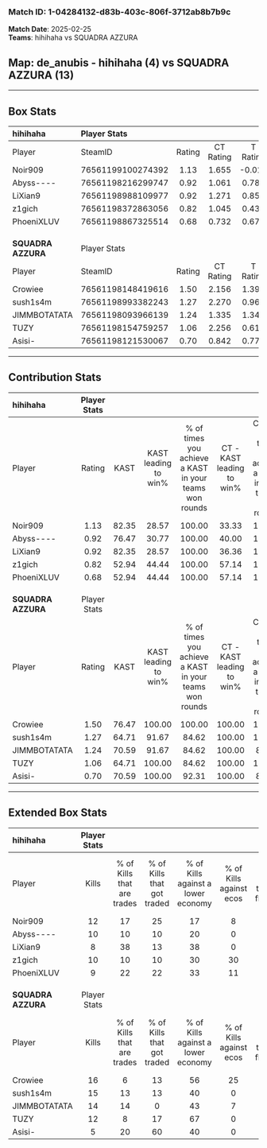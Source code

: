 ### Match ID: 1-04284132-d83b-403c-806f-3712ab8b7b9c  
**Match Date**: 2025-02-25  
**Teams**: hihihaha vs SQUADRA AZZURA  

## **Map**: de_anubis - hihihaha (4) vs SQUADRA AZZURA (13)  
---  

## Box Stats  

| **hihihaha**       | Player Stats      |        |           |          |       |      |       |         |        |      |     |
| :- | :- | :-: | :-: | :-: | :-: | :-: | :-: | :-: | :-: | :-: | :-: |
| Player             | SteamID           | Rating | CT Rating | T Rating | KAST  | ADR  | Kills | Assists | Deaths | K/D  | HS% |
| Noir909            | 76561199100274392 |  1.13  |   1.655   |  -0.013  | 82.35 | 72.7 |  12   |    6    |   13   | 0.92 | 41  |
| Abyss----          | 76561198216299747 |  0.92  |   1.061   |  0.782   | 76.47 | 57.5 |  10   |    2    |   13   | 0.77 | 60  |
| LiXian9            | 76561198988109977 |  0.92  |   1.271   |  0.857   | 82.35 | 64.0 |   8   |    4    |   12   | 0.67 | 37  |
| z1gich             | 76561198372863056 |  0.82  |   1.045   |  0.438   | 52.94 | 78.7 |  10   |    3    |   13   | 0.77 | 50  |
| PhoeniXLUV         | 76561198867325514 |  0.68  |   0.732   |  0.679   | 52.94 | 56.6 |   9   |    1    |   13   | 0.69 | 88  |
|                    |                   |        |           |          |       |      |       |         |        |      |     |
|                    |                   |        |           |          |       |      |       |         |        |      |     |
|                    |                   |        |           |          |       |      |       |         |        |      |     |
| **SQUADRA AZZURA** | Player Stats      |        |           |          |       |      |       |         |        |      |     |
| Player             | SteamID           | Rating | CT Rating | T Rating | KAST  | ADR  | Kills | Assists | Deaths | K/D  | HS% |
| Crowiee            | 76561198148419616 |  1.50  |   2.156   |  1.390   | 76.47 | 91.2 |  16   |    5    |   8    | 2.00 | 43  |
| sush1s4m           | 76561198993382243 |  1.27  |   2.270   |  0.961   | 64.71 | 97.8 |  15   |    6    |   12   | 1.25 | 46  |
| JIMMBOTATATA       | 76561198093966139 |  1.24  |   1.335   |  1.347   | 70.59 | 96.1 |  14   |    3    |   12   | 1.17 | 35  |
| TUZY               | 76561198154759257 |  1.06  |   2.256   |  0.611   | 64.71 | 53.4 |  12   |    0    |   8    | 1.50 | 33  |
| Asisi-             | 76561198121530067 |  0.70  |   0.842   |  0.775   | 70.59 | 54.6 |   5   |    6    |   11   | 0.45 | 20  |
---  

## Contribution Stats  

| **hihihaha**       | Player Stats |       |                      |                                                        |                           |                                                             |                          |                                                            |
| :- | :-: | :-: | :-: | :-: | :-: | :-: | :-: | :-: |
| Player             |    Rating    | KAST  | KAST leading to win% | % of times you achieve a KAST in your teams won rounds | CT - KAST leading to win% | CT - % of times you achieve a KAST in your teams won rounds | T - KAST leading to win% | T - % of times you achieve a KAST in your teams won rounds |
| Noir909            |     1.13     | 82.35 |        28.57         |                         100.00                         |           33.33           |                           100.00                            |           0.00           |                            0.00                            |
| Abyss----          |     0.92     | 76.47 |        30.77         |                         100.00                         |           40.00           |                           100.00                            |           0.00           |                            0.00                            |
| LiXian9            |     0.92     | 82.35 |        28.57         |                         100.00                         |           36.36           |                           100.00                            |           0.00           |                            0.00                            |
| z1gich             |     0.82     | 52.94 |        44.44         |                         100.00                         |           57.14           |                           100.00                            |           0.00           |                            0.00                            |
| PhoeniXLUV         |     0.68     | 52.94 |        44.44         |                         100.00                         |           57.14           |                           100.00                            |           0.00           |                            0.00                            |
|                    |              |       |                      |                                                        |                           |                                                             |                          |                                                            |
|                    |              |       |                      |                                                        |                           |                                                             |                          |                                                            |
|                    |              |       |                      |                                                        |                           |                                                             |                          |                                                            |
| **SQUADRA AZZURA** | Player Stats |       |                      |                                                        |                           |                                                             |                          |                                                            |
| Player             |    Rating    | KAST  | KAST leading to win% | % of times you achieve a KAST in your teams won rounds | CT - KAST leading to win% | CT - % of times you achieve a KAST in your teams won rounds | T - KAST leading to win% | T - % of times you achieve a KAST in your teams won rounds |
| Crowiee            |     1.50     | 76.47 |        100.00        |                         100.00                         |          100.00           |                           100.00                            |          100.00          |                           100.00                           |
| sush1s4m           |     1.27     | 64.71 |        91.67         |                         84.62                          |          100.00           |                           100.00                            |          85.71           |                           75.00                            |
| JIMMBOTATATA       |     1.24     | 70.59 |        91.67         |                         84.62                          |          100.00           |                            80.00                            |          87.50           |                           87.50                            |
| TUZY               |     1.06     | 64.71 |        100.00        |                         84.62                          |          100.00           |                           100.00                            |          100.00          |                           75.00                            |
| Asisi-             |     0.70     | 70.59 |        100.00        |                         92.31                          |          100.00           |                            80.00                            |          100.00          |                           100.00                           |
---  

## Extended Box Stats  

| **hihihaha**       | Player Stats |                            |                            |                                    |                         |                              |                                 |        |                             |                                     |                          |                               |                            |
| :- | :-: | :-: | :-: | :-: | :-: | :-: | :-: | :-: | :-: | :-: | :-: | :-: | :-: |
| Player             |    Kills     | % of Kills that are trades | % of Kills that got traded | % of Kills against a lower economy | % of Kills against ecos | % of Kills that are flawless | % of Kills that are close duels | Deaths | % of Deaths that get traded | % of Deaths against a lower economy | % of Deaths against ecos | % of Deaths that are flawless | % of Deaths that are close |
| Noir909            |      12      |             17             |             25             |                 17                 |            8            |              83              |                0                |   13   |              8              |                  8                  |            0             |              54               |             0              |
| Abyss----          |      10      |             10             |             10             |                 20                 |            0            |              70              |               20                |   13   |             15              |                  8                  |            0             |              69               |             0              |
| LiXian9            |      8       |             38             |             13             |                 38                 |            0            |              88              |               13                |   12   |             33              |                 17                  |            0             |              50               |             8              |
| z1gich             |      10      |             10             |             10             |                 30                 |           30            |              60              |                0                |   13   |              8              |                 15                  |            0             |              54               |             8              |
| PhoeniXLUV         |      9       |             22             |             22             |                 33                 |           11            |              67              |                0                |   13   |              8              |                  8                  |            0             |              46               |             0              |
|                    |              |                            |                            |                                    |                         |                              |                                 |        |                             |                                     |                          |                               |                            |
|                    |              |                            |                            |                                    |                         |                              |                                 |        |                             |                                     |                          |                               |                            |
|                    |              |                            |                            |                                    |                         |                              |                                 |        |                             |                                     |                          |                               |                            |
| **SQUADRA AZZURA** | Player Stats |                            |                            |                                    |                         |                              |                                 |        |                             |                                     |                          |                               |                            |
| Player             |    Kills     | % of Kills that are trades | % of Kills that got traded | % of Kills against a lower economy | % of Kills against ecos | % of Kills that are flawless | % of Kills that are close duels | Deaths | % of Deaths that get traded | % of Deaths against a lower economy | % of Deaths against ecos | % of Deaths that are flawless | % of Deaths that are close |
| Crowiee            |      16      |             6              |             13             |                 56                 |           25            |              63              |                6                |   8    |             38              |                 25                  |            0             |              63               |             0              |
| sush1s4m           |      15      |             13             |             13             |                 40                 |            0            |              67              |                0                |   12   |              8              |                 42                  |            8             |              83               |             0              |
| JIMMBOTATATA       |      14      |             14             |             0              |                 43                 |            7            |              50              |                0                |   12   |              0              |                 42                  |            0             |              58               |             8              |
| TUZY               |      12      |             8              |             17             |                 67                 |            0            |              50              |                8                |   8    |             13              |                 13                  |            0             |              75               |             13             |
| Asisi-             |      5       |             20             |             60             |                 40                 |            0            |              40              |                0                |   11   |             27              |                 45                  |            0             |              73               |             9              |
